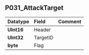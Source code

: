 ## P031\_AttackTarget ##
| **Datatype** | **Field** | **Comment** |
|:-------------|:----------|:------------|
| **UInt16** | Header |  |
| **UInt32** | TargetID |  |
| **byte** | Flag |  |